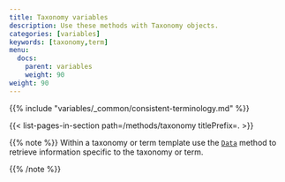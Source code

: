 ```yaml
---
title: Taxonomy variables
description: Use these methods with Taxonomy objects.
categories: [variables]
keywords: [taxonomy,term]
menu:
  docs:
    parent: variables
    weight: 90
weight: 90
---
```


{{% include "variables/_common/consistent-terminology.md" %}}

{{< list-pages-in-section path=/methods/taxonomy titlePrefix=. >}}

{{% note %}}
Within a taxonomy or term template use the [`Data`] method to retrieve information specific to the taxonomy or term.

[`Data`]: /methods/page/data
{{% /note %}}
